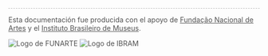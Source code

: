 <div style='opacity: 0.75; border-top: 1px dashed #9f9f9f;'>

Esta documentación fue producida con el apoyo de [Fundação Nacional de Artes](https://www.funarte.gov.br/) y el [Instituto Brasileiro de Museus](https://www.gov.br/museus/pt-br).

![Logo de FUNARTE](/_assets/images/logo_funarte.png ":size=200")
![Logo de IBRAM](/_assets/images/logo_ibram.jpeg ":size=180")

</div>
